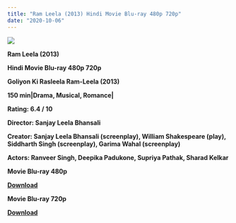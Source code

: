 ```yaml
---
title: "Ram Leela (2013) Hindi Movie Blu-ray 480p 720p"
date: "2020-10-06"
---
```


[![](https://1.bp.blogspot.com/-13z-oME_eLM/Xz-uKlKYJII/AAAAAAAAEfI/lugkEwhcyh8sXHjgGmIbV-hcHNxjQNEEwCLcBGAsYHQ/s1600/raam-leela.webp)](https://1.bp.blogspot.com/-13z-oME_eLM/Xz-uKlKYJII/AAAAAAAAEfI/lugkEwhcyh8sXHjgGmIbV-hcHNxjQNEEwCLcBGAsYHQ/s1600/raam-leela.webp)

 **Ram Leela (2013)**

**Hindi Movie Blu-ray 480p 720p** 

**Goliyon Ki Rasleela Ram-Leela (2013)**

**150 min|Drama, Musical, Romance|**

**Rating: 6.4 / 10** 

**Director: Sanjay Leela Bhansali**

**Creator: Sanjay Leela Bhansali (screenplay), William Shakespeare (play), Siddharth Singh (screenplay), Garima Wahal (screenplay)**

**Actors: Ranveer Singh, Deepika Padukone, Supriya Pathak, Sharad Kelkar**

 **Movie Blu-ray 480p** 

**[Download](https://myglinks.xyz/6220)** 

 **Movie Blu-ray 720p** 

**[Download](https://myglinks.xyz/6221)**

